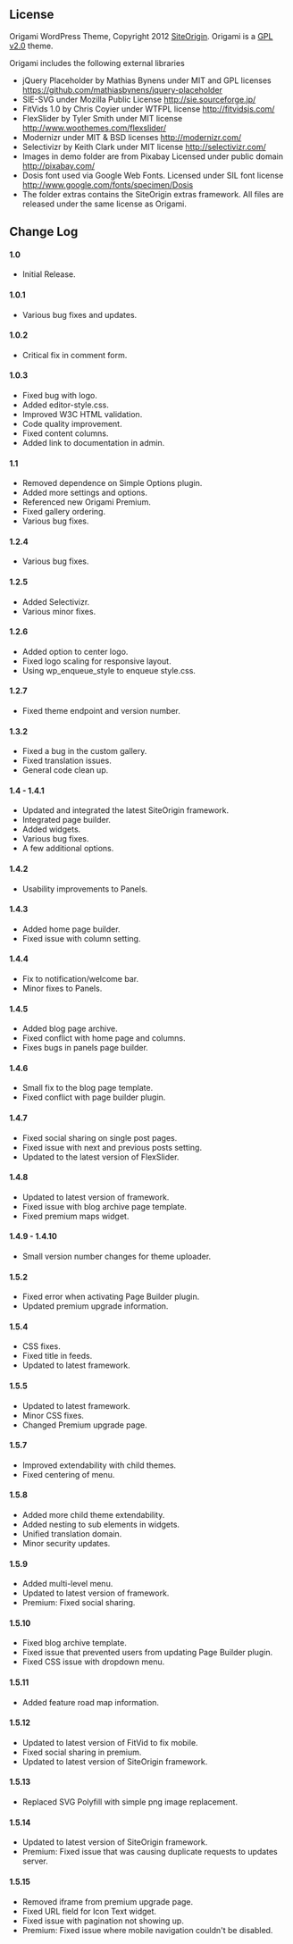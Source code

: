 License
-----------------------------------------------

Origami WordPress Theme, Copyright 2012 [SiteOrigin][so]. Origami is a [GPL v2.0][gpl] theme.

Origami includes the following external libraries

* jQuery Placeholder by Mathias Bynens under MIT and GPL licenses <https://github.com/mathiasbynens/jquery-placeholder>
* SIE-SVG under Mozilla Public License <http://sie.sourceforge.jp/>
* FitVids 1.0 by Chris Coyier under WTFPL license <http://fitvidsjs.com/>
* FlexSlider by Tyler Smith under MIT license <http://www.woothemes.com/flexslider/>
* Modernizr under MIT & BSD licenses <http://modernizr.com/>
* Selectivizr by Keith Clark under MIT license <http://selectivizr.com/>
* Images in demo folder are from Pixabay Licensed under public domain <http://pixabay.com/>
* Dosis font used via Google Web Fonts. Licensed under SIL font license <http://www.google.com/fonts/specimen/Dosis>
* The folder extras contains the SiteOrigin extras framework. All files are released under the same license as Origami.

 [so]: http://siteorigin.com
 [gpl]: http://www.gnu.org/licenses/gpl-2.0.html

Change Log
-----------------------------------------------

#### 1.0  
* Initial Release.

#### 1.0.1
* Various bug fixes and updates.

#### 1.0.2
* Critical fix in comment form.

#### 1.0.3
* Fixed bug with logo.
* Added editor-style.css.
* Improved W3C HTML validation.
* Code quality improvement.
* Fixed content columns.
* Added link to documentation in admin.

#### 1.1
* Removed dependence on Simple Options plugin.
* Added more settings and options.
* Referenced new Origami Premium.
* Fixed gallery ordering.
* Various bug fixes.

#### 1.2.4
* Various bug fixes.

#### 1.2.5
* Added Selectivizr.
* Various minor fixes.

#### 1.2.6
* Added option to center logo.
* Fixed logo scaling for responsive layout.
* Using wp_enqueue_style to enqueue style.css.

#### 1.2.7
* Fixed theme endpoint and version number.

#### 1.3.2
* Fixed a bug in the custom gallery.
* Fixed translation issues.
* General code clean up.

#### 1.4 - 1.4.1
* Updated and integrated the latest SiteOrigin framework.
* Integrated page builder.
* Added widgets.
* Various bug fixes.
* A few additional options.

#### 1.4.2
* Usability improvements to Panels.

#### 1.4.3
* Added home page builder.
* Fixed issue with column setting.

#### 1.4.4
* Fix to notification/welcome bar.
* Minor fixes to Panels.

#### 1.4.5
* Added blog page archive.
* Fixed conflict with home page and columns.
* Fixes bugs in panels page builder.

#### 1.4.6
* Small fix to the blog page template.
* Fixed conflict with page builder plugin.

#### 1.4.7
* Fixed social sharing on single post pages.
* Fixed issue with next and previous posts setting.
* Updated to the latest version of FlexSlider.

#### 1.4.8
* Updated to latest version of framework.
* Fixed issue with blog archive page template.
* Fixed premium maps widget.

#### 1.4.9 - 1.4.10
* Small version number changes for theme uploader.

#### 1.5.2
* Fixed error when activating Page Builder plugin.
* Updated premium upgrade information.

#### 1.5.4
* CSS fixes.
* Fixed title in feeds.
* Updated to latest framework.

#### 1.5.5
* Updated to latest framework.
* Minor CSS fixes.
* Changed Premium upgrade page.

#### 1.5.7
* Improved extendability with child themes.
* Fixed centering of menu.

#### 1.5.8
* Added more child theme extendability.
* Added nesting to sub elements in widgets.
* Unified translation domain.
* Minor security updates.

#### 1.5.9
* Added multi-level menu.
* Updated to latest version of framework.
* Premium: Fixed social sharing.

#### 1.5.10
* Fixed blog archive template.
* Fixed issue that prevented users from updating Page Builder plugin.
* Fixed CSS issue with dropdown menu.

#### 1.5.11
* Added feature road map information.

#### 1.5.12
* Updated to latest version of FitVid to fix mobile.
* Fixed social sharing in premium.
* Updated to latest version of SiteOrigin framework.

#### 1.5.13
* Replaced SVG Polyfill with simple png image replacement.

#### 1.5.14
* Updated to latest version of SiteOrigin framework.
* Premium: Fixed issue that was causing duplicate requests to updates server.

#### 1.5.15
* Removed iframe from premium upgrade page.
* Fixed URL field for Icon Text widget.
* Fixed issue with pagination not showing up.
* Premium: Fixed issue where mobile navigation couldn't be disabled.